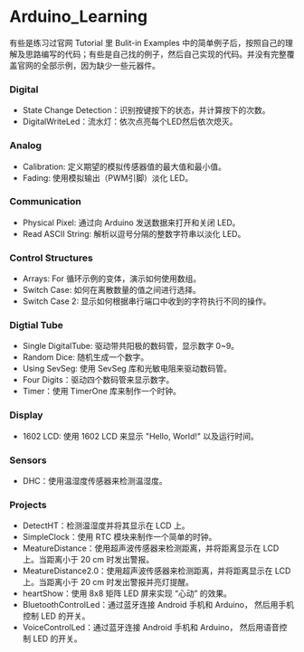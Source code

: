 # Arduino_Learning
有些是练习过官网 Tutorial 里 Bulit-in Examples 中的简单例子后，按照自己的理解及思路编写的代码；有些是自己找的例子，然后自己实现的代码。并没有完整覆盖官网的全部示例，因为缺少一些元器件。


### Digital

+ State Change Detection：识别按键按下的状态，并计算按下的次数。
+ DigitalWriteLed：流水灯：依次点亮每个LED然后依次熄灭。


### Analog

+ Calibration: 定义期望的模拟传感器值的最大值和最小值。
+ Fading: 使用模拟输出（PWM引脚）淡化 LED。


### Communication

+ Physical Pixel: 通过向 Arduino 发送数据来打开和关闭 LED。
+ Read ASCII String: 解析以逗号分隔的整数字符串以淡化 LED。

### Control Structures
+ Arrays: For 循环示例的变体，演示如何使用数组。
+ Switch Case: 如何在离散数量的值之间进行选择。
+ Switch Case 2: 显示如何根据串行端口中收到的字符执行不同的操作。


### Digtial Tube
+ Single DigitalTube: 驱动带共阳极的数码管，显示数字 0~9。
+ Random Dice: 随机生成一个数字。
+ Using SevSeg: 使用 SevSeg 库和光敏电阻来驱动数码管。
+ Four Digits：驱动四个数码管来显示数字。
+ Timer：使用 TimerOne 库来制作一个时钟。

### Display
+ 1602 LCD:  使用 1602 LCD 来显示 "Hello, World!" 以及运行时间。

### Sensors
+ DHC：使用温湿度传感器来检测温湿度。

### Projects
+ DetectHT：检测温湿度并将其显示在 LCD 上。
+ SimpleClock：使用 RTC 模块来制作一个简单的时钟。
+ MeatureDistance：使用超声波传感器来检测距离，并将距离显示在 LCD 上。当距离小于 20 cm 时发出警报。
+ MeatureDistance2.0：使用超声波传感器来检测距离，并将距离显示在 LCD 上。当距离小于 20 cm 时发出警报并亮灯提醒。
+ heartShow：使用 8x8 矩阵 LED 屏来实现 “心动” 的效果。
+ BluetoothControlLed：通过蓝牙连接 Android 手机和 Arduino， 然后用手机控制 LED 的开关。
+ VoiceControlLed：通过蓝牙连接 Android 手机和 Arduino， 然后用语音控制 LED 的开关。
